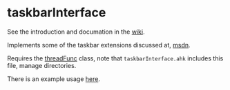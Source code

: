 # taskbarInterface

See the introduction and documation in the [wiki](https://github.com/HelgeffegleH/taskbarInterface/wiki "go to the taskbarInterface wiki page").

Implements some of the taskbar extensions discussed at, [msdn](https://msdn.microsoft.com/en-us/library/windows/desktop/dd378460(v=vs.85).aspx).

Requires the [threadFunc](https://github.com/HelgeffegleH/threadFunc) class, note that `taskbarInterface.ahk` includes this file, manage directories.

There is an example usage [here](https://github.com/HelgeffegleH/UCR "UCR fork").

